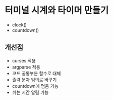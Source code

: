 # 터미널 시계와 타이머 만들기

* clock()
* countdown()

## 개선점

* curses 적용
* argparse 적용
* 코드 공통부분 함수로 대체
* 출력 문자 임의로 바꾸기
* countdown에 멈춤 기능
* 쉬는 시간 알림 기능
